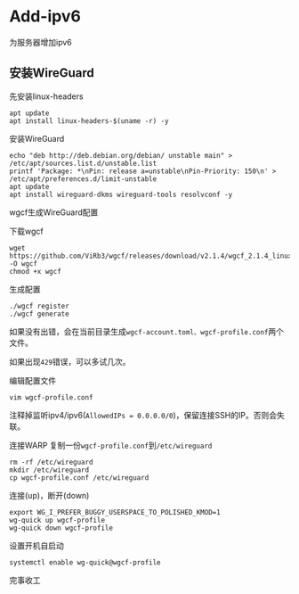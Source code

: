 # Add-ipv6
为服务器增加ipv6
## 安装WireGuard
先安装linux-headers
```
apt update
apt install linux-headers-$(uname -r) -y
```
 
安装WireGuard
```
echo "deb http://deb.debian.org/debian/ unstable main" > /etc/apt/sources.list.d/unstable.list
printf 'Package: *\nPin: release a=unstable\nPin-Priority: 150\n' > /etc/apt/preferences.d/limit-unstable
apt update
apt install wireguard-dkms wireguard-tools resolvconf -y
```
wgcf生成WireGuard配置

下载wgcf
```
wget https://github.com/ViRb3/wgcf/releases/download/v2.1.4/wgcf_2.1.4_linux_amd64 -O wgcf
chmod +x wgcf
```
生成配置
```
./wgcf register
./wgcf generate
```
如果没有出错，会在当前目录生成`wgcf-account.toml、wgcf-profile.conf`两个文件。

如果出现`429`错误，可以多试几次。

编辑配置文件
```
vim wgcf-profile.conf
```
注释掉监听ipv4/ipv6(`AllowedIPs = 0.0.0.0/0`)，保留连接SSH的IP。否则会失联。

连接WARP
复制一份`wgcf-profile.conf`到`/etc/wireguard`
```
rm -rf /etc/wireguard
mkdir /etc/wireguard
cp wgcf-profile.conf /etc/wireguard
```
连接(up)，断开(down)
```
export WG_I_PREFER_BUGGY_USERSPACE_TO_POLISHED_KMOD=1
wg-quick up wgcf-profile
wg-quick down wgcf-profile
```
设置开机自启动
```
systemctl enable wg-quick@wgcf-profile
```
完事收工


